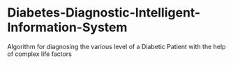 # Diabetes-Diagnostic-Intelligent-Information-System
Algorithm for diagnosing the various level of a Diabetic Patient with the help of complex life factors
